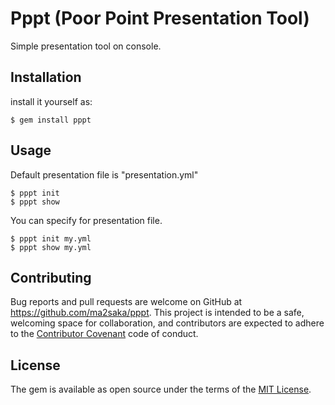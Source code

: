 # Pppt (Poor Point Presentation Tool)

Simple presentation tool on console.

## Installation

install it yourself as:

    $ gem install pppt

## Usage

Default presentation file is "presentation.yml"

    $ pppt init
    $ pppt show

You can specify for presentation file.

    $ pppt init my.yml
    $ pppt show my.yml

## Contributing

Bug reports and pull requests are welcome on GitHub at https://github.com/ma2saka/pppt. This project is intended to be a safe, welcoming space for collaboration, and contributors are expected to adhere to the [Contributor Covenant](contributor-covenant.org) code of conduct.

## License

The gem is available as open source under the terms of the [MIT License](http://opensource.org/licenses/MIT).

